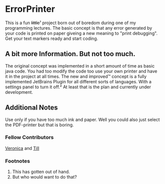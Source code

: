 # ErrorPrinter
This is a fun ~~little~~¹ project born out of boredom during one of my programming lectures. The basic concept is that any error generated by your code is printed on paper giveing a new meaning to "print debugging". Get your text markers ready and start coding.

## A bit more Information. But not too much.
The original concept was implemented in a short amount of time as basic java code. You had too modify the code too use your own printer and have it in the project at all times.
The new and improved™ concept is a fully implemented JetBrains Plugin for all different sorts of languages. With a settings panel to turn it off.² At least that is the plan and currently under development.

## Additional Notes
Use only if you have too much ink and paper. Well you could also just select the PDF-printer but that is boring.

### Fellow Contributors
[Veronica](https://github.com/verobuckina) and
[Till](https://github.com/danpotsdam)

### Footnotes
1. This has gotten out of hand.
2. But who would want to do that?
